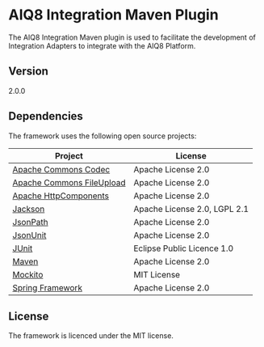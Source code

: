 AIQ8 Integration Maven Plugin
=============================

The AIQ8 Integration Maven plugin is used to facilitate the development of Integration Adapters to integrate with the 
AIQ8 Platform.

Version
-------

2.0.0

Dependencies
------------

The framework uses the following open source projects:
 
| Project                     | License                      |
| --------------------------- | ---------------------------- |
| [Apache Commons Codec]      | Apache License 2.0           |
| [Apache Commons FileUpload] | Apache License 2.0           |
| [Apache HttpComponents]     | Apache License 2.0           |
| [Jackson]                   | Apache License 2.0, LGPL 2.1 |
| [JsonPath]                  | Apache License 2.0           |
| [JsonUnit]                  | Apache License 2.0           |
| [JUnit]                     | Eclipse Public Licence 1.0   |
| [Maven]                     | Apache License 2.0           |
| [Mockito]                   | MIT License                  |
| [Spring Framework]          | Apache License 2.0           | 


License
-------

The framework is licenced under the MIT license.


[Apache Commons Codec]:http://commons.apache.org/proper/commons-codec/
[Apache Commons FileUpload]:http://commons.apache.org/proper/commons-fileupload/
[Apache HttpComponents]:https://hc.apache.org/
[Jackson]:https://github.com/FasterXML/jackson
[JsonPath]:https://code.google.com/p/json-path/
[JsonUnit]:https://github.com/lukas-krecan/JsonUnit
[JUnit]:http://junit.org/
[Maven]:http://maven.apache.org/
[Mockito]:https://code.google.com/p/mockito/
[Spring Framework]:http://projects.spring.io/spring-framework/
